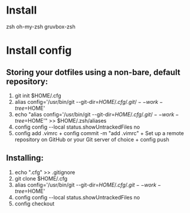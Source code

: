 # Install 
zsh
oh-my-zsh
gruvbox-zsh

# Install config
## Storing your dotfiles using a non-bare, default repository:
1. git init $HOME/.cfg
2. alias config='/usr/bin/git --git-dir=$HOME/.cfg/.git/ --work-tree=$HOME'
3. echo "alias config='/usr/bin/git --git-dir=$HOME/.cfg/.git/ --work-tree=$HOME'" >> $HOME/.zsh/aliases
4. config config --local status.showUntrackedFiles no
5. config add .vimrc + config commit -m "add .vimrc" + Set up a remote repository on GitHub or your Git server of choice + config push

## Installing:
1. echo ".cfg" >> .gitignore
2. git clone <remote-git-repo-url> $HOME/.cfg
3. alias config='/usr/bin/git --git-dir=$HOME/.cfg/.git --work-tree=$HOME'
4. config config --local status.showUntrackedFiles no
5. config checkout
